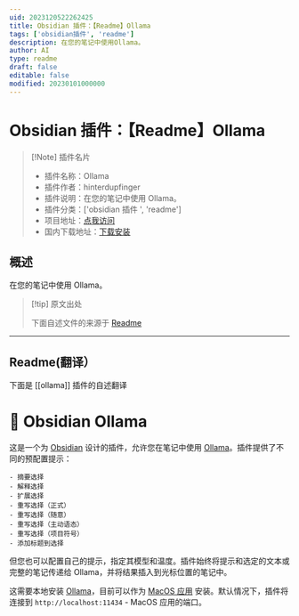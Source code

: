 ```yaml
---
uid: 2023120522262425
title: Obsidian 插件：【Readme】Ollama
tags: ['obsidian插件', 'readme']
description: 在您的笔记中使用Ollama。
author: AI
type: readme
draft: false
editable: false
modified: 20230101000000
---
```


# Obsidian 插件：【Readme】Ollama

> [!Note] 插件名片
> - 插件名称：Ollama
> - 插件作者：hinterdupfinger
> - 插件说明：在您的笔记中使用 Ollama。
> - 插件分类：['obsidian 插件 ', 'readme']
> - 项目地址：[点我访问](https://github.com/hinterdupfinger/obsidian-ollama)
> - 国内下载地址：[下载安装](https://pkmer.cn/products/plugin/pluginMarket/?ollama)

## 概述

在您的笔记中使用 Ollama。

> [!tip] 原文出处
>
>下面自述文件的来源于 [Readme](https://ghproxy.net/https://raw.githubusercontent.com/hinterdupfinger/obsidian-ollama/main/README.md)
>

---

## Readme(翻译）

下面是 [[ollama]] 插件的自述翻译

# 🦙 Obsidian Ollama

这是一个为 [Obsidian](https://obsidian.md) 设计的插件，允许您在笔记中使用 [Ollama](https://ollama.ai)。插件提供了不同的预配置提示：

    - 摘要选择
    - 解释选择
    - 扩展选择
    - 重写选择（正式）
    - 重写选择（随意）
    - 重写选择（主动语态）
    - 重写选择（项目符号）
    - 添加标题到选择

但您也可以配置自己的提示，指定其模型和温度。插件始终将提示和选定的文本或完整的笔记传递给 Ollama，并将结果插入到光标位置的笔记中。

这需要本地安装 [Ollama](https://ollama.ai)，目前可以作为 [MacOS 应用](https://github.com/jmorganca/ollama#download) 安装。默认情况下，插件将连接到 `http://localhost:11434` - MacOS 应用的端口。
